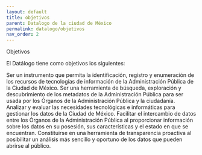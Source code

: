 ```yaml
---
layout: default
title: objetivos
parent: Datalogo de la ciudad de México
permalink: datalogo/objetivos
nav_order: 2
---
```


Objetivos

El Datálogo tiene como objetivos los siguientes: 

Ser un instrumento que permita la identificación, registro y enumeración de los recursos de tecnologías de información de la Administración Pública de la Ciudad de México. 
Ser una herramienta de  búsqueda, exploración y descubrimiento de los metadatos de la Administración Pública para ser usada por los Órganos de la Administración Pública y la ciudadanía. 
Analizar y evaluar las necesidades tecnológicas e informáticas para gestionar los datos de la Ciudad de México. 
Facilitar el intercambio de datos entre los Órganos de la Administración Pública al proporcionar información sobre los datos en su posesión, sus características y el estado en que se encuentran. 
Constituirse en una herramienta de transparencia proactiva al posibilitar un análisis más sencillo y oportuno de los datos que pueden abrirse al público. 

